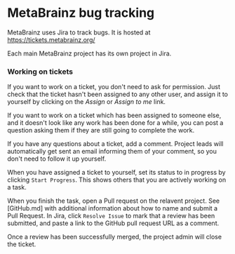 # MetaBrainz bug tracking

MetaBrainz uses Jira to track bugs. It is hosted at https://tickets.metabrainz.org/

Each main MetaBrainz project has its own project in Jira.

### Working on tickets

If you want to work on a ticket, you don't need to ask for permission. Just check
that the ticket hasn't been assigned to any other user, and assign it to yourself
by clicking on the _Assign_ or _Assign to me_ link.

If you want to work on a ticket which has been assigned to someone else, and it doesn't
look like any work has been done for a while, you can post a question asking them if
they are still going to complete the work.

If you have any questions about a ticket, add a comment. Project leads will automatically
get sent an email informing them of your comment, so you don't need to follow it up
yourself.

When you have assigned a ticket to yourself, set its status to in progress by clicking
`Start Progress`. This shows others that you are actively working on a task.

When you finish the task, open a Pull request on the relavent project. See [GitHub.md] with
additional information about how to name and submit a Pull Request. In Jira, click `Resolve Issue`
to mark that a review has been submitted, and paste a link to the GitHub pull request URL as
a comment.

Once a review has been successfully merged, the project admin will close the ticket.
